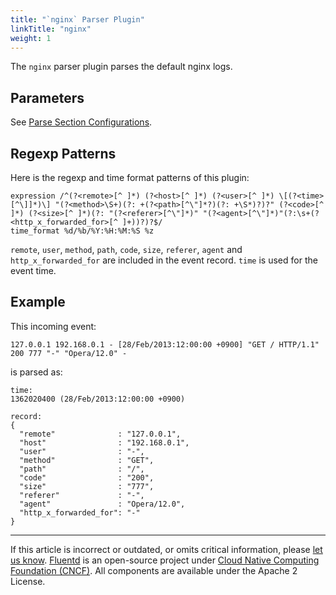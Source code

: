 ```yaml
---
title: "`nginx` Parser Plugin"
linkTitle: "nginx"
weight: 1
---
```


The `nginx` parser plugin parses the default nginx logs.

## Parameters

See [Parse Section Configurations](/configuration/parse-section.md).

## Regexp Patterns

Here is the regexp and time format patterns of this plugin:

```
expression /^(?<remote>[^ ]*) (?<host>[^ ]*) (?<user>[^ ]*) \[(?<time>[^\]]*)\] "(?<method>\S+)(?: +(?<path>[^\"]*?)(?: +\S*)?)?" (?<code>[^ ]*) (?<size>[^ ]*)(?: "(?<referer>[^\"]*)" "(?<agent>[^\"]*)"(?:\s+(?<http_x_forwarded_for>[^ ]+))?)?$/
time_format %d/%b/%Y:%H:%M:%S %z
```

`remote`, `user`, `method`, `path`, `code`, `size`, `referer`, `agent`
and `http_x_forwarded_for` are included in the event record. `time` is
used for the event time.

## Example

This incoming event:

```
127.0.0.1 192.168.0.1 - [28/Feb/2013:12:00:00 +0900] "GET / HTTP/1.1" 200 777 "-" "Opera/12.0" -
```

is parsed as:

```
time:
1362020400 (28/Feb/2013:12:00:00 +0900)

record:
{
  "remote"              : "127.0.0.1",
  "host"                : "192.168.0.1",
  "user"                : "-",
  "method"              : "GET",
  "path"                : "/",
  "code"                : "200",
  "size"                : "777",
  "referer"             : "-",
  "agent"               : "Opera/12.0",
  "http_x_forwarded_for": "-"
}
```

---

If this article is incorrect or outdated, or omits critical information, please
[let us know](https://github.com/fluent/fluentd-docs-gitbook/issues?state=open).
[Fluentd](http://www.fluentd.org/) is an open-source project under
[Cloud Native Computing Foundation (CNCF)](https://cncf.io/). All components are
available under the Apache 2 License.
